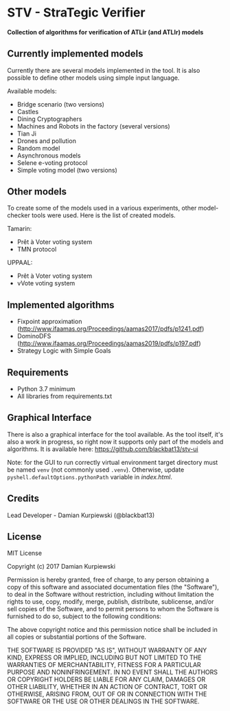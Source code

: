 # STV - StraTegic Verifier

#### Collection of algorithms for verification of ATLir (and ATLIr) models

## Currently implemented models
Currently there are several models implemented in the tool. 
It is also possible to define other models using simple input language.

Available models:
+ Bridge scenario (two versions)
+ Castles
+ Dining Cryptographers
+ Machines and Robots in the factory (several versions)
+ Tian Ji
+ Drones and pollution
+ Random model
+ Asynchronous models
+ Selene e-voting protocol
+ Simple voting model (two versions)

## Other models
To create some of the models used in a various experiments, other model-checker tools were used.
Here is the list of created models.

Tamarin:
+ Prêt à Voter voting system
+ TMN protocol

UPPAAL:
+ Prêt à Voter voting system
+ vVote voting system

## Implemented algorithms
+ Fixpoint approximation (http://www.ifaamas.org/Proceedings/aamas2017/pdfs/p1241.pdf)
+ DominoDFS (http://www.ifaamas.org/Proceedings/aamas2019/pdfs/p197.pdf)
+ Strategy Logic with Simple Goals

## Requirements
+ Python 3.7 minimum
+ All libraries from requirements.txt 

## Graphical Interface
There is also a graphical interface for the tool available.
As the tool itself, it's also a work in progress, so right now it supports only part of the models and algorithms.
It is available here: https://github.com/blackbat13/stv-ui

Note: for the GUI to run correctly virtual environment target directory must be named `venv` (not commonly used `.venv`). 
Otherwise, update `pyshell.defaultOptions.pythonPath` variable in *index.html*.


## Credits

Lead Developer - Damian Kurpiewski (@blackbat13)

## License

MIT License

Copyright (c) 2017 Damian Kurpiewski

Permission is hereby granted, free of charge, to any person obtaining a copy
of this software and associated documentation files (the "Software"), to deal
in the Software without restriction, including without limitation the rights
to use, copy, modify, merge, publish, distribute, sublicense, and/or sell
copies of the Software, and to permit persons to whom the Software is
furnished to do so, subject to the following conditions:

The above copyright notice and this permission notice shall be included in all
copies or substantial portions of the Software.

THE SOFTWARE IS PROVIDED "AS IS", WITHOUT WARRANTY OF ANY KIND, EXPRESS OR
IMPLIED, INCLUDING BUT NOT LIMITED TO THE WARRANTIES OF MERCHANTABILITY,
FITNESS FOR A PARTICULAR PURPOSE AND NONINFRINGEMENT. IN NO EVENT SHALL THE
AUTHORS OR COPYRIGHT HOLDERS BE LIABLE FOR ANY CLAIM, DAMAGES OR OTHER
LIABILITY, WHETHER IN AN ACTION OF CONTRACT, TORT OR OTHERWISE, ARISING FROM,
OUT OF OR IN CONNECTION WITH THE SOFTWARE OR THE USE OR OTHER DEALINGS IN THE
SOFTWARE.